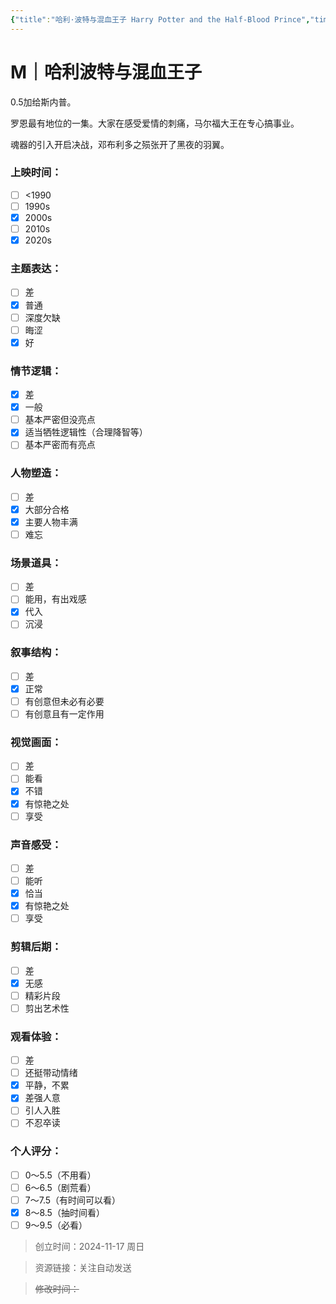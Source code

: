 ```yaml
---
{"title":"哈利·波特与混血王子 Harry Potter and the Half-Blood Prince","time":"2024-11-17 周日","rating":8.5,"豆瓣":8.3,"上映时间":["2009","2024"],"类型":["M","奇幻"],"导演":["大卫·叶茨 David Yates"],"主演":["丹尼尔·雷德克里夫 Daniel Radcliffe","艾玛·沃森 Emma Watson","鲁伯特·格林特 Rupert Grint","迈克尔·刚本 Michael Gambon","汤姆·费尔顿 Tom Felton","伊文娜·林奇 Evanna Lynch"],"国家/地区":["英国","美国"],"片长/分钟":"153分钟","dg-publish":true,"permalink":"/300 评价/M电影/新近看过/哈利波特与混血王子/","dgPassFrontmatter":true,"created":"2024-11-17T17:37:46.506+08:00","updated":"2024-11-17T18:51:59.805+08:00"}
---
```


# M｜哈利波特与混血王子
0.5加给斯内普。

罗恩最有地位的一集。大家在感受爱情的刺痛，马尔福大王在专心搞事业。

魂器的引入开启决战，邓布利多之殒张开了黑夜的羽翼。
### 上映时间：
- [ ] <1990
- [ ] 1990s
- [x] 2000s
- [ ] 2010s
- [x] 2020s
### 主题表达：
- [ ] 差
- [x] 普通
- [ ] 深度欠缺
- [ ] 晦涩
- [x] 好
### 情节逻辑：
- [x] 差
- [x] 一般
- [ ] 基本严密但没亮点
- [x] 适当牺牲逻辑性（合理降智等）
- [ ] 基本严密而有亮点
### 人物塑造：
- [ ] 差
- [x] 大部分合格
- [x] 主要人物丰满
- [ ] 难忘
### 场景道具：
- [ ] 差
- [ ] 能用，有出戏感
- [x] 代入
- [ ] 沉浸
### 叙事结构：
- [ ] 差
- [x] 正常
- [ ] 有创意但未必有必要
- [ ] 有创意且有一定作用
### 视觉画面：
- [ ] 差
- [ ] 能看
- [x] 不错
- [x] 有惊艳之处
- [ ] 享受
### 声音感受：
- [ ] 差
- [ ] 能听
- [x] 恰当
- [x] 有惊艳之处
- [ ] 享受
### 剪辑后期：
- [ ] 差
- [x] 无感
- [ ] 精彩片段
- [ ] 剪出艺术性
### 观看体验：
- [ ] 差
- [ ] 还挺带动情绪
- [x] 平静，不累
- [x] 差强人意
- [ ] 引人入胜
- [ ] 不忍卒读
### 个人评分：
- [ ] 0～5.5（不用看）
- [ ] 6～6.5（剧荒看）
- [ ] 7～7.5（有时间可以看）
- [x] 8～8.5（抽时间看）
- [ ] 9～9.5（必看）

>创立时间：2024-11-17 周日

>资源链接：关注自动发送

>~~修改时间：~~



